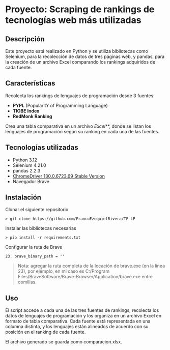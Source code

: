 # Proyecto: Scraping de rankings de tecnologías web más utilizadas
## Descripción
Este proyecto está realizado en Python y se utiliza bibliotecas como Selenium, para la recolección de datos de tres páginas web, y pandas, para la creación de un archivo Excel comparando los rankings adquiridos de cada fuente.

## Características
Recolecta los rankings de lenguajes de programación desde 3 fuentes:
- **PYPL** (PopularitY of Programming Language)
- **TIOBE Index**
- **RedMonk Ranking**

Crea una tabla comparativa en un archivo *Excel***, donde se listan los lenguajes de programación según su ranking en cada una de las fuentes.

## Tecnologías utilizadas
- Python 3.12
- Selenium 4.21.0
- pandas 2.2.3
- [ChromeDriver 130.0.6723.69 Stable Version](https://getwebdriver.com/ "ChromeDriver 130.0.6723.69 Stable Version")
- Navegador Brave

## Instalación
Clonar el siguiente repositorio

`> git clone https://github.com/FrancoEzequielRivera/TP-LP`

Instalar las bibliotecas necesarias

`> pip install -r requirements.txt`

Configurar la ruta de Brave

`23. brave_binary_path = '' ` 

> Nota: agregar la ruta completa de la locación de brave.exe (en la linea 23), por ejemplo, en mi caso es
C:/Program Files/BraveSoftware/Brave-Browser/Application/brave.exe entre comillas.

## Uso
El script accede a cada una de las tres fuentes de rankings, recolecta los datos de lenguajes de programación y los organiza en un archivo Excel en formato de tabla comparativa. Cada fuente está representada en una columna distinta, y los lenguajes están alineados de acuerdo con su posición en el ranking de cada fuente.

El archivo generado se guarda como comparacion.xlsx.
